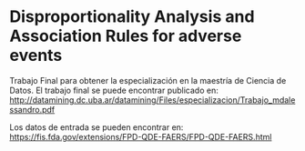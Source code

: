 # Disproportionality Analysis and Association Rules for adverse events 
Trabajo Final para obtener la especialización en la maestría de Ciencia de Datos. El trabajo final se puede encontrar publicado en: http://datamining.dc.uba.ar/datamining/Files/especializacion/Trabajo_mdalessandro.pdf

Los datos de entrada se pueden encontrar en: https://fis.fda.gov/extensions/FPD-QDE-FAERS/FPD-QDE-FAERS.html
